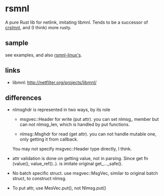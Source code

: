 rsmnl
=====

A pure Rust lib for netlink, imitating libmnl.
Tends to be a successor of [crslmnl](https://crates.io/crates/crslmnl), and (I
think) more rusty.



sample
------

see examples, and also
[rsmnl-linux's](https://github.com/chamaken/rsmnl-linux/tree/main/examples).


links
-----

* libmnl: http://netfilter.org/projects/libmnl/


differences
-----------

* nlmsghdr is represented in two ways, by its role

  - msgvec::Header for write (put attr). you can set nlmsg_ member but can not
    nlmsg_len, which is handled by put functions.

  - nlmsg::Msghdr for read (get attr). you can not handle mutable one, only
    getting it from callback.

  You may not specify msgvec::Header type directly, I think.


* attr validation is done on getting value, not in parsing.
  Since get fn (value(), value_ref()..). is imitate original get_..._safe().


* No batch specific struct.
  use msgvec::MsgVec, similar to original batch struct,
  to construct nlmsg.


* To put attr, use MesVec.put(), not Nlmsg.put()
